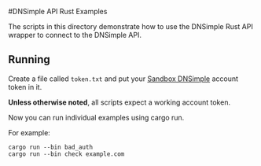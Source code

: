 #DNSimple API Rust Examples

The scripts in this directory demonstrate how to use the DNSimple Rust API wrapper to connect to the DNSimple API.

## Running

Create a file called `token.txt` and put your [Sandbox DNSimple](https://developer.dnsimple.com/sandbox/) account token in it.

**Unless otherwise noted**, all scripts expect a working account token.

Now you can run individual examples using cargo run.

For example:

```shell
cargo run --bin bad_auth
cargo run --bin check example.com
```
